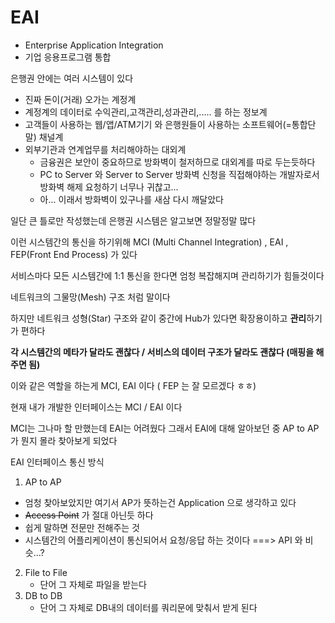 # EAI 

- Enterprise Application Integration 
- 기업 응용프로그램 통합 



은행권 안에는 여러 시스템이 있다 

- 진짜 돈이(거래) 오가는 계정계 
- 계정계의 데이터로 수익관리,고객관리,성과관리,..... 를 하는 정보계
- 고객들이 사용하는 웹/앱/ATM기기 와 은행원들이 사용하는 소프트웨어(=통합단말) 채널계
- 외부기관과 연계업무를 처리해야하는 대외계
  - 금융권은 보안이 중요하므로 방화벽이 철저하므로 대외계를 따로 두는듯하다 
  - PC to Server 와 Server to Server 방화벽 신청을 직접해야하는 개발자로서 방화벽 해제 요청하기 너무나 귀찮고... 
  - 아... 이래서 방화벽이 있구나를 새삼 다시 깨달았다



일단 큰 틀로만 작성했는데 은행권 시스템은 알고보면 정말정말 많다

이런 시스템간의 통신을 하기위해 MCI (Multi Channel Integration) , EAI , FEP(Front End Process) 가 있다



서비스마다 모든 시스템간에 1:1 통신을 한다면 엄청 복잡해지며 관리하기가 힘들것이다 

네트워크의 그물망(Mesh) 구조 처럼 말이다 

하지만 네트워크 성형(Star) 구조와 같이 중간에 Hub가 있다면 확장용이하고 **관리**하기가 편하다

**각 시스템간의 메타가 달라도 괜찮다 / 서비스의 데이터 구조가 달라도 괜찮다 (매핑을 해주면 됨)** 

이와 같은 역할을 하는게 MCI, EAI 이다 ( FEP 는 잘 모르겠다 ㅎㅎ)



현재 내가 개발한 인터페이스는 MCI / EAI 이다 

MCI는 그나마 할 만했는데 EAI는 어려웠다 그래서 EAI에 대해 알아보던 중 AP to AP 가 뭔지 몰라 찾아보게 되었다



EAI 인터페이스 통신 방식

1.  AP to AP 
   - 엄청 찾아보았지만 여기서 AP가 뜻하는건 Application 으로 생각하고 있다
   - <s>Access Point</s> 가 절대 아닌듯 하다 
   - 쉽게 말하면 전문만 전해주는 것 
   - 시스템간의 어플리케이션이 통신되어서 요청/응답 하는 것이다 ===> API 와 비슷...?
2. File to File
   - 단어 그 자체로 파일을 받는다
3. DB to DB
   - 단어 그 자체로 DB내의 데이터를 쿼리문에 맞춰서 받게 된다






